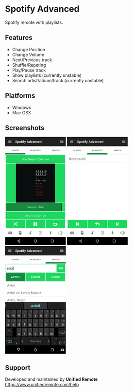 # Spotify Advanced
Spotify remote with playlists.

## Features
*  Change Position
*  Change Volume
*  Next/Previous track
*  Shuffle/Repeting
*  Play/Pause track
*  Show playlists (currently unstable)
*  Search artist/album/track (currently unstable)

## Platforms
* Windows
* Mac OSX

## Screenshots
<img src="ignore/screen-tab1.png" width="200" />
<img src="ignore/screen-tab2.png" width="200" />
<img src="ignore/screen-tab3.png" width="200" />

## Support
Developed and maintained by **Unified Remote**  
https://www.unifiedremote.com/help